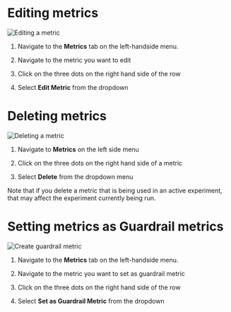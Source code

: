 # Editing metrics

![Editing a metric](/img/building-experiments/edit-metric.gif)

1. Navigate to the **Metrics** tab on the left-handside menu.

2. Navigate to the metric you want to edit

3. Click on the three dots on the right hand side of the row

4. Select **Edit Metric** from the dropdown

# Deleting metrics

![Deleting a metric](/img/building-experiments/delete-metric.gif)

1. Navigate to **Metrics** on the left side menu

2. Click on the three dots on the right hand side of a metric

3. Select **Delete** from the dropdown menu

Note that if you delete a metric that is being used in an active experiment, that may affect the experiment currently being run.

# Setting metrics as Guardrail metrics

![Create guardrail metric](/img/building-experiments/set-as-guardrail.gif)

1. Navigate to the **Metrics** tab on the left-handside menu.

2. Navigate to the metric you want to set as guardrail metric

3. Click on the three dots on the right hand side of the row

4. Select **Set as Guardrail Metric** from the dropdown

